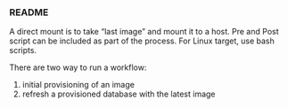 ### README

A direct mount is to take “last image” and mount it to a host. Pre and Post script can be included as part of the process. For Linux target, use bash scripts.

There are two way to run a workflow:
1) initial provisioning of an image
2) refresh a provisioned database with the latest image
